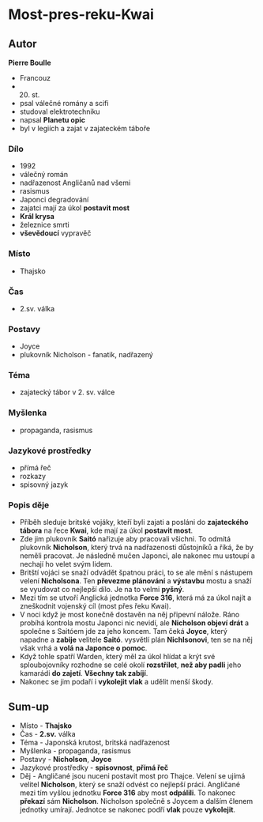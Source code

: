 # Most-pres-reku-Kwai

## Autor
**Pierre Boulle**
- Francouz
- 20. st. 
- psal válečné romány a scifi
- studoval elektrotechniku
- napsal **Planetu opic**
- byl v legiích a zajat v zajateckém táboře
### Dílo
- 1992
- válečný román
- nadřazenost Angličanů nad všemi
- rasismus 
- Japonci degradování
- zajatci mají za úkol **postavit most**
- **Král krysa**
- železnice smrti
- **vševědoucí** vypravěč 
### Místo
- Thajsko
### Čas
- 2.sv. válka
### Postavy
- Joyce
- plukovník Nicholson - fanatik, nadřazený
### Téma
- zajatecký tábor v 2. sv. válce
### Myšlenka
- propaganda, rasismus

### Jazykové prostředky
- přímá řeč
- rozkazy
- spisovný jazyk
### Popis děje
- Příběh sleduje britské vojáky, kteří byli zajati a posláni do **zajateckého tábora** na řece **Kwai**, kde mají za úkol **postavit most**. 
- Zde jim plukovník **Saitó** nařizuje aby pracovali všichni. To odmítá plukovník **Nicholson**, který trvá na nadřazenosti důstojníků a říká, že by neměli pracovat. Je následně mučen Japonci, ale nakonec mu ustoupí a nechají ho velet svým lidem.
- Britští vojáci se snaží odvádět špatnou práci, to se ale mění s nástupem velení **Nicholsona**. Ten **převezme plánování** a **výstavbu** mostu a snaží se vyudovat co nejlepší dílo. Je na to velmi **pyšný**.
- Mezi tím se utvoří Anglická jednotka **Force 316**, která má za úkol najít a zneškodnit vojenský cíl (most přes řeku Kwai). 
- V noci když je most konečně dostavěn na něj připevní nálože. Ráno probíhá kontrola mostu Japonci nic nevidí, ale **Nicholson objeví drát** a společne s Saitóem jde za jeho koncem. Tam čeká **Joyce**, který napadne a **zabije** velitele **Saitó**. vysvětlí plán **Nichlsonovi**, ten se na něj však vrhá a **volá na Japonce o pomoc**.
- Když tohle spatří Warden, který měl za úkol hlídat a krýt své sploubojovníky rozhodne se celé okolí **rozstřílet**, **než aby padli** jeho kamarádi **do zajetí**. **Všechny tak zabíjí**.
- Nakonec se jim podaří i **vykolejit vlak** a udělit menší škody.
## Sum-up
- Místo - **Thajsko**
- Čas - **2.sv.** válka
- Téma - Japonská krutost, britská nadřazenost
- Myšlenka - propaganda, rasismus
- Postavy - **Nicholson**, **Joyce**
- Jazykové prostředky - **spisovnost**, **přímá řeč** 
- Děj - Angličané jsou nuceni postavit most pro Thajce. Velení se ujímá velitel **Nicholson**, který se snaží odvést co nejlepší práci. Angličané mezi tím vyšlou jednotku **Force 316** aby most **odpálili**. To nakonec **překazí** sám **Nicholson**. Nicholson společně s Joycem a dalším členem jednotky umírají. Jednotce se nakonec podří **vlak** pouze **vykolejit**.